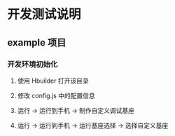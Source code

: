 # 开发测试说明

## example 项目

### 开发环境初始化

1. 使用 Hbuilder 打开该目录

2. 修改 config.js 中的配置信息

3. 运行 -> 运行到手机 -> 制作自定义调试基座

4. 运行 -> 运行到手机 -> 运行基座选择 -> 选择自定义基座
